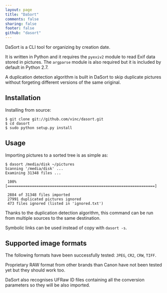 ```yaml
---
layout: page
title: "DaSort"
comments: false
sharing: false
footer: false
github: "dasort"
---
```


DaSort is a CLI tool for organizing by creation date.

It is written in Python and it requires the `pyexiv2` module to read Exif data
stored in pictures. The `argparse` module is also required but it is included
by default in Python 2.7.

A duplication detection algorithm is built in DaSort to skip duplicate
pictures without forgeting different versions of the same original.


Installation
------------

Installing from source:

    $ git clone git://github.com/vinc/dasort.git
    $ cd dasort
    $ sudo python setup.py install


Usage
-----

Importing pictures to a sorted tree is as simple as:

    $ dasort /media/disk ~/pictures
    Scanning '/media/disk' ...
    Examining 31348 files ...

     100% [==================================================================]

     2884 of 31348 files imported
     27991 duplicated pictures ignored
     473 files ignored (listed in 'ignored.txt')

Thanks to the duplication detection algorithm, this command can be run from
multiple sources to the same destination.

Symbolic links can be used instead of copy with `dasort -s`.


Supported image formats
-----------------------

The following formats have been successfully tested: `JPEG`, `CR2`, `CRW`,
`TIFF`.

Proprietary RAW format from other brands than Canon have not been tested yet
but they should work too.

DaSort also recognises UFRaw ID files containing all the conversion parameters
so they will be also imported.
